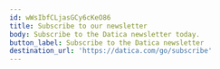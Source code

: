 ```yaml
---
id: wWsIbfCLjasGCy6cKeO86
title: Subscribe to our newsletter
body: Subscribe to the Datica newsletter today.
button_label: Subscribe to the Datica newsletter
destination_url: 'https://datica.com/go/subscribe'
---
```


  